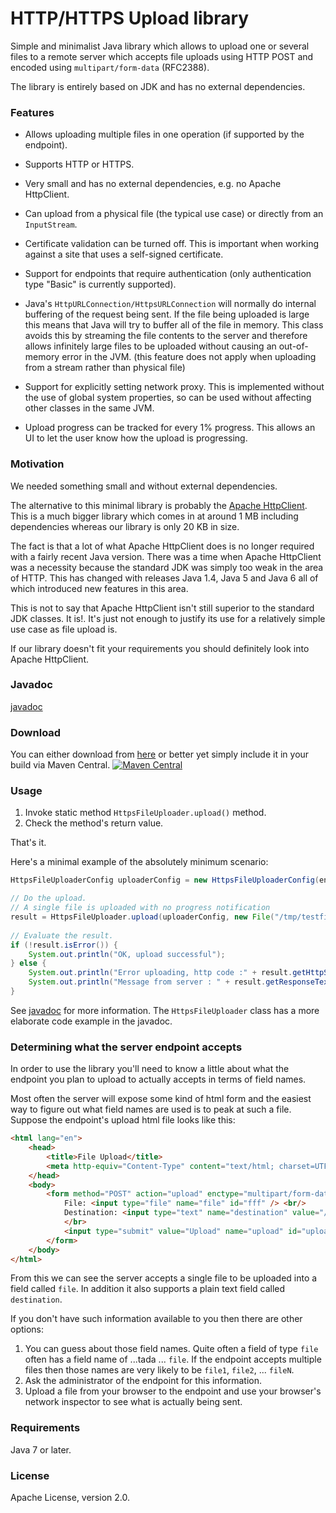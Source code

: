# HTTP/HTTPS Upload library

Simple and minimalist Java library which allows to upload one or several files 
to a remote server which accepts file uploads using HTTP POST and encoded using
`multipart/form-data` (RFC2388).

The library is entirely based on JDK and has no external dependencies.


### Features


* Allows uploading multiple files in one operation (if supported by the endpoint).

* Supports HTTP or HTTPS.

* Very small and has no external dependencies, e.g. no Apache HttpClient.

* Can upload from a physical file (the typical use case) or directly from an `InputStream`.

* Certificate validation can be turned off. This is important when working against a site that uses a self-signed certificate.

* Support for endpoints that require authentication (only authentication type "Basic" is currently supported).

* Java's `HttpURLConnection/HttpsURLConnection` will normally do internal buffering of the request being sent. 
If the file being uploaded is large this means that Java will try to buffer all of the file in memory. 
This class avoids this by streaming the file contents to the server and therefore allows
infinitely large files to be uploaded without causing an out-of-memory error in the JVM.
(this feature does not apply when uploading from a stream rather than physical file)

* Support for explicitly setting network proxy. This is implemented without 
the use of global system properties, so can be used without affecting other classes 
in the same JVM.

* Upload progress can be tracked for every 1% progress. 
This allows an UI to let the user know how the upload is progressing.


### Motivation

We needed something small and without external dependencies.

The alternative to this minimal library is probably the [Apache HttpClient](http://hc.apache.org/httpcomponents-client-ga/index.html).
This is a much bigger library which comes in at around 1 MB including dependencies
whereas our library is only 20 KB in size.

The fact is that a lot of what Apache HttpClient does is no longer required with a fairly recent
Java version. There was a time when Apache HttpClient was a necessity because the
standard JDK was simply too weak in the area of HTTP. This has changed with releases
Java 1.4, Java 5 and Java 6 all of which introduced new features in this area.

This is not to say that Apache HttpClient isn't still superior to the standard
JDK classes. It is!. It's just not enough to justify its use for a relatively simple
use case as file upload is.

If our library doesn't fit your requirements you should definitely look into
Apache HttpClient.


### Javadoc

[javadoc](http://addicticks.github.io/httpsupload/)


### Download

You can either download from [here](https://github.com/Addicticks/httpsupload/releases) or better yet simply 
include it in your build via Maven Central.
[![Maven Central](https://maven-badges.herokuapp.com/maven-central/com.addicticks.oss/httpsupload/badge.svg)](https://maven-badges.herokuapp.com/maven-central/com.addicticks.oss/httpsupload "click me for Maven Central details")


### Usage

1. Invoke static method `HttpsFileUploader.upload()` method.
1. Check the method's return value.

That's it.

Here's a minimal example of the absolutely minimum scenario:

```java
HttpsFileUploaderConfig uploaderConfig = new HttpsFileUploaderConfig(endpointURL);

// Do the upload.
// A single file is uploaded with no progress notification
result = HttpsFileUploader.upload(uploaderConfig, new File("/tmp/testfile.dat"));
 
// Evaluate the result.
if (!result.isError()) {
    System.out.println("OK, upload successful");
} else {
    System.out.println("Error uploading, http code :" + result.getHttpStatusCode());
    System.out.println("Message from server : " + result.getResponseTextNoHtml());
}
```

See [javadoc](http://addicticks.github.io/httpsupload/) for more information.
The `HttpsFileUploader` class has a more elaborate code example in the javadoc.




### Determining what the server endpoint accepts

In order to use the library you'll need to know a little about what the endpoint
you plan to upload to actually accepts in terms of field names.

Most often the server will expose some kind of html form and the easiest way
to figure out what field names are used is to peak at such a file. Suppose
the endpoint's upload html file looks like this:

```html
<html lang="en">
    <head>
        <title>File Upload</title>
        <meta http-equiv="Content-Type" content="text/html; charset=UTF-8">
    </head>
    <body>
        <form method="POST" action="upload" enctype="multipart/form-data" >
            File: <input type="file" name="file" id="fff" /> <br/>
            Destination: <input type="text" name="destination" value="/tmp"/>
            </br>
            <input type="submit" value="Upload" name="upload" id="upload" />
        </form>
    </body>
</html>
```

From this we can see the server accepts a single file to be uploaded into a field
called `file`. In addition it also supports a plain text field called 
`destination`.

If you don't have such information available to you then there are other options:

1. You can guess about those field names. Quite often a field of type `file`
   often has a field name of ...tada ... `file`. If the endpoint accepts multiple
   files then those names are very likely to be `file1`, `file2`, ... `fileN`.
1. Ask the administrator of the endpoint for this information.
1. Upload a file from your browser to the endpoint and use your browser's 
   network inspector to see what is actually being sent.



### Requirements

Java 7 or later.


### License

Apache License, version 2.0.